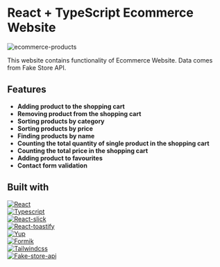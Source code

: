 # React + TypeScript Ecommerce Website

![ecommerce-products](https://i.imgur.com/aGUtmnl.png)

This website contains functionality of Ecommerce Website. Data comes from Fake Store API.

## Features

- **Adding product to the shopping cart**
- **Removing product from the shopping cart**
- **Sorting products by category**
- **Sorting products by price**
- **Finding products by name**
- **Counting the total quantity of single product in the shopping cart**
- **Counting the total price in the shopping cart**
- **Adding product to favourites**
- **Contact form validation**

## Built with

[![React][React-logo]][React-url] </br>
[![Typescript][Typescript-logo]][Typescript-url] </br>
[![React-slick][React-slick-logo]][React-slick-url] </br>
[![React-toastify][React-toastify-logo]][React-toastify-url] </br>
[![Yup][Yup-logo]][Yup-url] </br>
[![Formik][Formik-logo]][Formik-url] </br>
[![Tailwindcss][Tailwindcss-logo]][Tailwindcss-url] </br>
[![Fake-store-api][Fake-store-api-logo]][Fake-store-api-url] </br>

<!--links-->

[React-logo]: https://img.shields.io/badge/React-20232A?style=for-the-badge&logo=react&logoColor=61DAFB
[React-url]: https://reactjs.org/
[Typescript-logo]: https://img.shields.io/badge/TypeScript-3178C6?style=for-the-badge&logo=typescript&logoColor=white
[Typescript-url]: https://www.typescriptlang.org/
[React-slick-logo]: https://img.shields.io/badge/React%20Slick-20232A?style=for-the-badge&logo=react&logoColor=61DAFB
[React-slick-url]: https://react-slick.neostack.com/
[React-toastify-logo]: https://img.shields.io/badge/React%20Toastify-20232A?style=for-the-badge&logo=react&logoColor=61DAFB
[React-toastify-url]: https://fkhadra.github.io/react-toastify/introduction/
[Yup-logo]: https://img.shields.io/badge/Yup-20232A?style=for-the-badge
[Yup-url]: https://github.com/jquense/yup
[Formik-logo]: https://img.shields.io/badge/Formik-87CEFA?style=for-the-badge
[Formik-url]: https://formik.org/
[Tailwindcss-logo]: https://img.shields.io/badge/Tailwindcss-3178C6?style=for-the-badge&logo=tailwindcss&logoColor=61DAFB
[Tailwindcss-url]: https://tailwindcss.com/
[Fake-store-api-logo]: https://img.shields.io/badge/Fake%20Store%20Api-360d34?style=for-the-badge
[Fake-store-api-url]: https://fakestoreapi.com/
